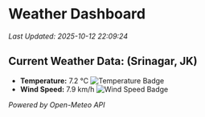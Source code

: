 
# Weather Dashboard

_Last Updated: 2025-10-12 22:09:24_

## Current Weather Data: (Srinagar, JK)
- **Temperature:** 7.2 °C ![Temperature Badge](https://img.shields.io/badge/Temperature-Low%20Temp-blue)
- **Wind Speed:** 7.9 km/h ![Wind Speed Badge](https://img.shields.io/badge/Wind%20Speed-Light%20Wind-blue)

*Powered by Open-Meteo API*

